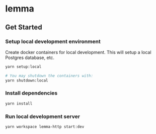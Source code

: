 # lemma

## Get Started

### Setup local development environment

Create docker containers for local development. This will setup a local Postgres database, etc.

```bash
yarn setup:local

# You may shutdown the containers with:
yarn shutdown:local
```

### Install dependencies

```bash
yarn install
```

### Run local development server

```bash
yarn workspace lemma-http start:dev
```
